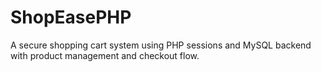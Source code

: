 # ShopEasePHP
A secure shopping cart system using PHP sessions and MySQL backend with product management and checkout flow.
